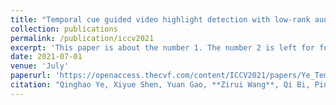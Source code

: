 ```yaml
---
title: "Temporal cue guided video highlight detection with low-rank audio-visual fusion"
collection: publications
permalink: /publication/iccv2021
excerpt: 'This paper is about the number 1. The number 2 is left for future work.'
date: 2021-07-01
venue: 'July'
paperurl: 'https://openaccess.thecvf.com/content/ICCV2021/papers/Ye_Temporal_Cue_Guided_Video_Highlight_Detection_With_Low-Rank_Audio-Visual_Fusion_ICCV_2021_paper.pdf'
citation: "Qinghao Ye, Xiyue Shen, Yuan Gao, **Zirui Wang**, Qi Bi, Ping Li, Guang Yang; Proceedings of the IEEE/CVF International Conference on Computer Vision (ICCV), 2021"
---
```

